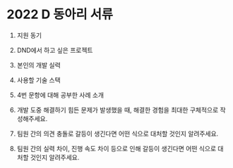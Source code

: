 # 2022 D 동아리 서류

1. 지원 동기

2. DND에서 하고 싶은 프로젝트

3. 본인의 개발 실력

4. 사용할 기술 스택

5. 4번 문항에 대해 공부한 사례 소개

6. 개발 도중 해결하기 힘든 문제가 발생했을 때, 해결한 경험을 최대한 구체적으로 작성해주세요.

7. 팀원 간의 의견 충돌로 갈등이 생긴다면 어떤 식으로 대처할 것인지 알려주세요.

8. 팀원 간의 실력 차이, 진행 속도 차이 등으로 인해 갈등이 생긴다면 어떤 식으로 대처할 것인지 알려주세요.
